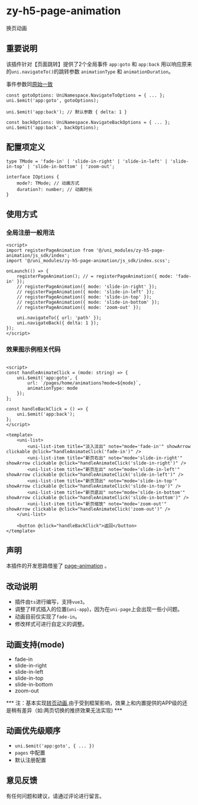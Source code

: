 # zy-h5-page-animation
换页动画

## 重要说明
该插件针对【页面跳转】提供了2个全局事件 `app:goto` 和 `app:back` 用以响应原来的`uni.navigateTo()`的跳转参数 `animationType` 和 `animationDuration`。

事件参数同[原始一致](https://uniapp.dcloud.io/api/router.html#navigateto)
```
const gotoOptions: UniNamespace.NavigateToOptions = { ... };
uni.$emit('app:goto', gotoOptions);

uni.$emit('app:back'); // 默认参数 { delta: 1 }

const backOptions: UniNamespace.NavigateBackOptions = { ... };
uni.$emit('app:back', backOptions);
```

## 配置项定义
```
type TMode = 'fade-in' | 'slide-in-right' | 'slide-in-left' | 'slide-in-top' | 'slide-in-bottom' | 'zoom-out';

interface IOptions {
    mode?: TMode; // 动画方式
    duration?: number; // 动画时长
}
```

## 使用方式
### 全局注册一般用法
```vue
<script>
import registerPageAnimation from '@/uni_modules/zy-h5-page-animation/js_sdk/index';
import '@/uni_modules/zy-h5-page-animation/js_sdk/index.scss';

onLaunch(() => {
    registerPageAnimation(); // = registerPageAnimation({ mode: 'fade-in' });
    // registerPageAnimation({ mode: 'slide-in-right' });
    // registerPageAnimation({ mode: 'slide-in-left' });
    // registerPageAnimation({ mode: 'slide-in-top' });
    // registerPageAnimation({ mode: 'slide-in-bottom' });
    // registerPageAnimation({ mode: 'zoom-out' });
    
    uni.navigateTo({ url: 'path' });
    uni.navigateBack({ delta: 1 });
});
</script>
```

### 效果图示例相关代码

```vue

<script>
const handleAnimateClick = (mode: string) => {
    uni.$emit('app:goto', {
        url: `/pages/home/animations?mode=${mode}`,
        animationType: mode
    });
};

const handleBackClick = () => {
    uni.$emit('app:back');
};
</script>

<template>
    <uni-list>
        <uni-list-item title="淡入淡出" note="mode='fade-in'" showArrow clickable @click="handleAnimateClick('fade-in')" />
        <uni-list-item title="新页右出" note="mode='slide-in-right'" showArrow clickable @click="handleAnimateClick('slide-in-right')" />
        <uni-list-item title="新页左出" note="mode='slide-in-left'" showArrow clickable @click="handleAnimateClick('slide-in-left')" />
        <uni-list-item title="新页顶出" note="mode='slide-in-top'" showArrow clickable @click="handleAnimateClick('slide-in-top')" />
        <uni-list-item title="新页底出" note="mode='slide-in-bottom'" showArrow clickable @click="handleAnimateClick('slide-in-bottom')" />
        <uni-list-item title="新页缩放" note="mode='zoom-out'" showArrow clickable @click="handleAnimateClick('zoom-out')" />
    </uni-list>
    
    <button @click="handleBackClick">返回</button>
</template>
```

## 声明
本插件的开发思路借鉴了 [page-animation](https://ext.dcloud.net.cn/plugin?id=659) 。

## 改动说明
- 插件由`ts`进行编写，支持`vue3`。
- 调整了样式插入的位置(`uni-app`)，因为在`uni-page`上会出现一些小问题。
- 动画目前仅实现了`fade-in`。
- 修改样式可进行自定义的调整。

## 动画支持(mode)
- fade-in
- slide-in-right
- slide-in-left
- slide-in-top
- slide-in-bottom
- zoom-out

*** 注：基本实现[转页动画](https://uniapp.dcloud.io/api/router.html#animation),由于受到框架影响，效果上和内置提供的APP级的还是稍有差异（如:两页切换的推挤效果无法实现) ***

## 动画优先级顺序
- `uni.$emit('app:goto', { ... })`
- `pages` 中配置
- 默认注册配置

## 意见反馈
有任何问题和建议，请通过评论进行留言。
